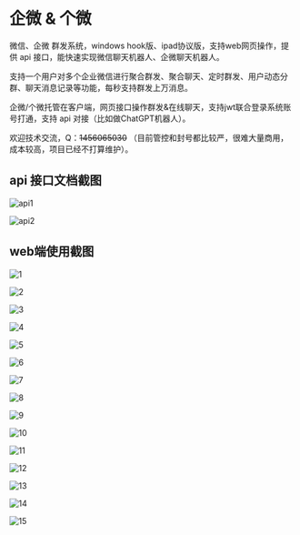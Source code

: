 # 企微 & 个微

微信、企微 群发系统，windows hook版、ipad协议版，支持web网页操作，提供 api 接口，能快速实现微信聊天机器人、企微聊天机器人。


支持一个用户对多个企业微信进行聚合群发、聚合聊天、定时群发、用户动态分群、聊天消息记录等功能，每秒支持群发上万消息。


企微/个微托管在客户端，网页接口操作群发&在线聊天，支持jwt联合登录系统账号打通，支持 api 对接（比如做ChatGPT机器人）。


欢迎技术交流，Q：~~1456065030~~ （目前管控和封号都比较严，很难大量商用，成本较高，项目已经不打算维护）。


## api 接口文档截图


![api1](https://veasion-img.oss-cn-beijing.aliyuncs.com/github/wxhook/api1.png)


![api2](https://veasion-img.oss-cn-beijing.aliyuncs.com/github/wxhook/api2.png)


## web端使用截图

![1](https://veasion-img.oss-cn-beijing.aliyuncs.com/github/wxhook/1.png)



![2](https://veasion-img.oss-cn-beijing.aliyuncs.com/github/wxhook/2.png)



![3](https://veasion-img.oss-cn-beijing.aliyuncs.com/github/wxhook/3.png)



![4](https://veasion-img.oss-cn-beijing.aliyuncs.com/github/wxhook/4.png)




![5](https://veasion-img.oss-cn-beijing.aliyuncs.com/github/wxhook/5.png)




![6](https://veasion-img.oss-cn-beijing.aliyuncs.com/github/wxhook/6.png)




![7](https://veasion-img.oss-cn-beijing.aliyuncs.com/github/wxhook/7.png)




![8](https://veasion-img.oss-cn-beijing.aliyuncs.com/github/wxhook/8.png)




![9](https://veasion-img.oss-cn-beijing.aliyuncs.com/github/wxhook/9.png)




![10](https://veasion-img.oss-cn-beijing.aliyuncs.com/github/wxhook/10.jpg)




![11](https://veasion-img.oss-cn-beijing.aliyuncs.com/github/wxhook/11.png)




![12](https://veasion-img.oss-cn-beijing.aliyuncs.com/github/wxhook/12.jpg)




![13](https://veasion-img.oss-cn-beijing.aliyuncs.com/github/wxhook/13.jpg)




![14](https://veasion-img.oss-cn-beijing.aliyuncs.com/github/wxhook/14.png)




![15](https://veasion-img.oss-cn-beijing.aliyuncs.com/github/wxhook/15.jpg)
